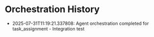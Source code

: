 # Orchestration History

- 2025-07-31T11:19:21.337808: Agent orchestration completed for task_assignment - Integration test
